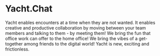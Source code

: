 # Yacht.Chat

Yacht enables encounters at a time when they are not wanted. It enables creative and productive collaboration by moving between your team members and talking to them - by meeting them! We bring the fun that office work can offer to the home office! We bring the vibes of a get-together among friends to the digital world! Yacht is new, exciting and frictionless. 
